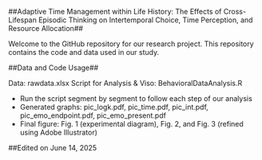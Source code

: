 ##Adaptive Time Management within Life History: The Effects of Cross-Lifespan Episodic Thinking on Intertemporal Choice, Time Perception, and Resource Allocation##

Welcome to the GitHub repository for our research project. This repository contains the code and data used in our study.

##Data and Code Usage##

Data: rawdata.xlsx
Script for Analysis & Viso: BehavioralDataAnalysis.R

- Run the script segment by segment to follow each step of our analysis
- Generated graphs: pic_logk.pdf, pic_time.pdf, pic_int.pdf, pic_emo_endpoint.pdf, pic_emo_present.pdf
- Final figure: Fig. 1 (experimental diagram), Fig. 2, and Fig. 3 (refined using Adobe Illustrator)

##Edited on June 14, 2025
